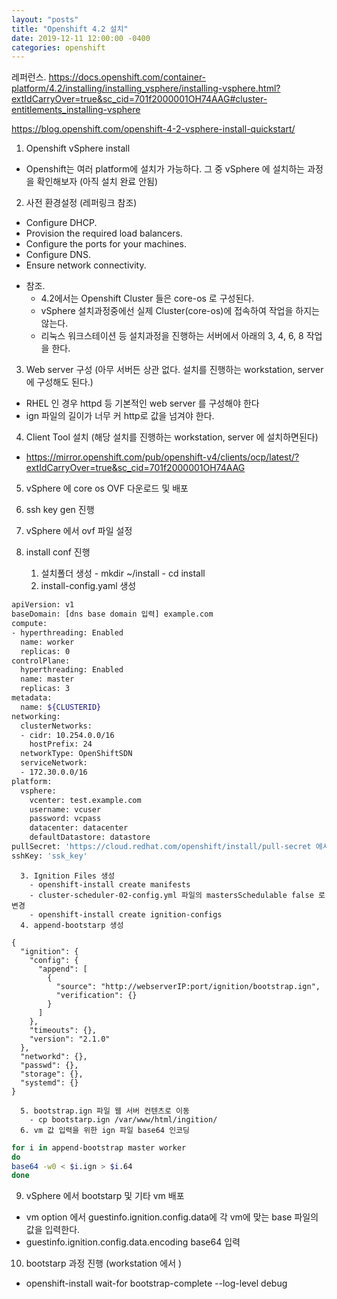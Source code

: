 ```yaml
---
layout: "posts"
title: "Openshift 4.2 설치"
date: 2019-12-11 12:00:00 -0400
categories: openshift
---
```

레퍼런스.
https://docs.openshift.com/container-platform/4.2/installing/installing_vsphere/installing-vsphere.html?extIdCarryOver=true&sc_cid=701f2000001OH74AAG#cluster-entitlements_installing-vsphere

https://blog.openshift.com/openshift-4-2-vsphere-install-quickstart/

1. Openshift vSphere install
 - Openshift는 여러 platform에 설치가 가능하다. 그 중 vSphere 에 설치하는 과정을 확인해보자 (아직 설치 완료 안됨)

2. 사전 환경설정 (레퍼링크 참조)
  - Configure DHCP.
  - Provision the required load balancers.
  - Configure the ports for your machines.
  - Configure DNS.
  - Ensure network connectivity.
 
  * 참조. 
    - 4.2에서는 Openshift Cluster 들은 core-os 로 구성된다.
    - vSphere 설치과정중에선 실제 Cluster(core-os)에 접속하여 작업을 하지는 않는다.
    - 리눅스 워크스테이션 등 설치과정을 진행하는 서버에서 아래의 3, 4, 6, 8 작업을 한다. 
    
3. Web server 구성 (아무 서버든 상관 없다. 설치를 진행하는 workstation, server 에 구성해도 된다.) 
  - RHEL 인 경우 httpd 등 기본적인 web server 를 구성해야 한다 
  - ign 파일의 길이가 너무 커 http로 값을 넘겨야 한다.
  
4. Client Tool 설치 (해당 설치를 진행하는 workstation, server 에 설치하면된다) 
  - https://mirror.openshift.com/pub/openshift-v4/clients/ocp/latest/?extIdCarryOver=true&sc_cid=701f2000001OH74AAG

5. vSphere 에 core os OVF 다운로드 및 배포

6. ssh key gen 진행 

7. vSphere 에서 ovf 파일 설정

8. install conf 진행
      1. 설치폴더 생성
        - mkdir ~/install
        - cd install
      2. install-config.yaml 생성
```bash
apiVersion: v1
baseDomain: [dns base domain 입력] example.com
compute:
- hyperthreading: Enabled
  name: worker
  replicas: 0
controlPlane:
  hyperthreading: Enabled
  name: master
  replicas: 3
metadata:
  name: ${CLUSTERID}
networking:
  clusterNetworks:
  - cidr: 10.254.0.0/16
    hostPrefix: 24
  networkType: OpenShiftSDN
  serviceNetwork:
  - 172.30.0.0/16
platform:
  vsphere:
    vcenter: test.example.com
    username: vcuser
    password: vcpass
    datacenter: datacenter
    defaultDatastore: datastore
pullSecret: 'https://cloud.redhat.com/openshift/install/pull-secret 에서 copy'
sshKey: 'ssk_key'

```
      3. Ignition Files 생성
        - openshift-install create manifests
        - cluster-scheduler-02-config.yml 파일의 mastersSchedulable false 로 변경 
        - openshift-install create ignition-configs
      4. append-bootstarp 생성
```
{
  "ignition": {
    "config": {
      "append": [
        {
          "source": "http://webserverIP:port/ignition/bootstrap.ign",
          "verification": {}
        }
      ]
    },
    "timeouts": {},
    "version": "2.1.0"
  },
  "networkd": {},
  "passwd": {},
  "storage": {},
  "systemd": {}
}
```
      5. bootstrap.ign 파일 웹 서버 컨텐츠로 이동 
        - cp bootstarp.ign /var/www/html/ingition/
      6. vm 값 입력을 위한 ign 파일 base64 인코딩
      
```bash
for i in append-bootstrap master worker
do
base64 -w0 < $i.ign > $i.64
done
```
9. vSphere 에서 bootstarp 및 기타 vm 배포
  - vm option 에서 guestinfo.ignition.config.data에 각 vm에 맞는 base 파일의 값을 입력한다. 
  - guestinfo.ignition.config.data.encoding base64 입력
  
10. bootstarp 과정 진행 (workstation 에서 )
  - openshift-install wait-for bootstrap-complete --log-level debug
  
